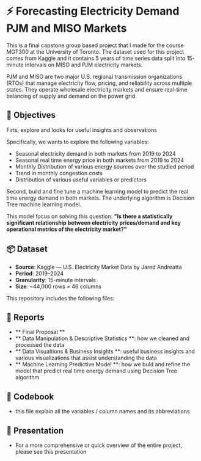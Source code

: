 # ⚡ Forecasting Electricity Demand PJM and MISO Markets
This is a final capstone group based project that I made for the course MGT300 at the University of Toronto. The dataset used for this project comes from Kaggle and it contains 5 years of time series data split into 15-minute intervals on MISO and PJM electricity markets. 

PJM and MISO are two major U.S. regional transmission organizations (RTOs) that manage electricity flow, pricing, and reliability across multiple states. They operate wholesale electricity markets and ensure real-time balancing of supply and demand on the power grid.

## 🎯 Objectives
Firts, explore and looks for useful insights and observations

Specifically, we wants to explore the following variables:
- Seasonal electricity demand in both markets from 2019 to 2024
- Seasonal real time energy price in both markets from 2019 to 2024
- Monthly Distribution of various energy sources over the studied period
- Trend in monthly congestion costs
- Distribution of various useful variables or predictors

Second, build and fine tune a machine learning model to predict the real time energy demand in both markets. The underlying algorithm is Decision Tree machine learning model.

This model focus on solving this question:
**"Is there a statistically significant relationship between electricity prices/demand and key operational metrics of the electricity market?"**

## 📦 Dataset
- **Source**: Kaggle — U.S. Electricity Market Data by Jared Andreatta
- **Period**: 2019–2024
- **Granularity**: 15-minute intervals
- **Size**: ~44,000 rows × 46 columns

This repository includes the following files:

## 📝 Reports 
- ** Final Proposal **
- ** Data Manipulation & Descriptive Statistics **: how we cleaned and processed the data
- ** Data Visualtions & Business Insights **: useful business insights and various visualizations that assist understanding the data
- ** Machine Learning Predictive Model **: how we buld and refine the model that predict real time energy demand using Decision Tree algorithm

## 📒 Codebook
- this file explain all the variables / column names and its abbreviations

## 💬 Presentation
- For a more comprehensive or quick overview of the entire project, please see this presentation
